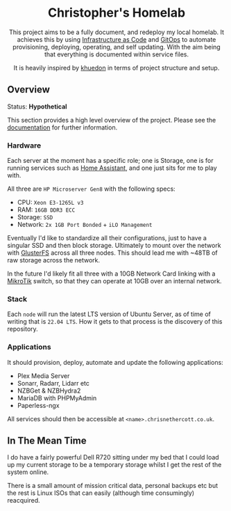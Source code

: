 <div align="center">

# Christopher's Homelab

<!-- ANCHOR: introduction -->

This project aims to be a fully document, and redeploy my local homelab. It achieves this by using [Infrastructure as Code](https://en.wikipedia.org/wiki/Infrastructure_as_code) and [GitOps](https://www.weave.works/technologies/gitops) to automate provisioning, deploying, operating, and self updating. With the aim being that everything is documented within service files.

It is heavily inspired by [khuedon](https://github.com/khuedoan/homelab) in terms of project structure and setup.

<!-- ANCHOR_END: introduction -->

</div>

## Overview

Status: **Hypothetical**

This section provides a high level overview of the project. Please see the [documentation]() for further information.

### Hardware

Each server at the moment has a specific role; one is Storage, one is for running services such as [Home Assistant](https://home-assistant.io), and one just sits for me to play with.

All three are `HP Microserver Gen8` with the following specs:

- CPU: `Xeon E3-1265L v3`
- RAM: `16GB DDR3 ECC`
- Storage: `SSD`
- Network: `2x 1GB Port Bonded` + `iLO Management`

Eventually I'd like to standardize all their configurations, just to have a singular SSD and then block storage. Ultimately to mount over the network with [GlusterFS](https://www.gluster.org/) across all three nodes. This should lead me with ~48TB of raw storage across the network.

In the future I'd likely fit all three with a 10GB Network Card linking with a [MikroTik](https://mikrotik.com/product/crs305_1g_4s_in) switch, so that they can operate at 10GB over an internal network.

### Stack

Each `node` will run the latest LTS version of Ubuntu Server, as of time of writing that is `22.04 LTS`. How it gets to that process is the discovery of this repository.

### Applications

It should provision, deploy, automate and update the following applications:

- Plex Media Server
- Sonarr, Radarr, Lidarr etc
- NZBGet & NZBHydra2
- MariaDB with PHPMyAdmin
- Paperless-ngx

All services should then be accessible at `<name>.chrisnethercott.co.uk`.
  
## In The Mean Time

I do have a fairly powerful Dell R720 sitting under my bed that I could load up my current storage to be a temporary storage whilst I get the rest of the system online.

There is a small amount of mission critical data, personal backups etc but the rest is Linux ISOs that can easily (although time consumingly) reacquired.

